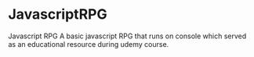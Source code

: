 # JavascriptRPG
Javascript RPG
A basic javascript RPG that runs on console which served as an educational resource during udemy course.

